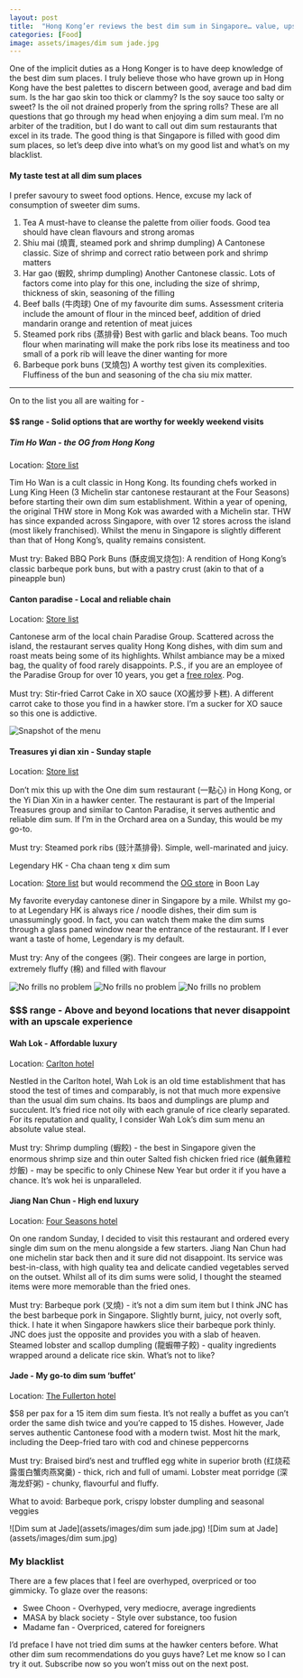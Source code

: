 ```yaml
---
layout: post
title:  "Hong Kong’er reviews the best dim sum in Singapore… value, upscale and blacklist restaurants uncovered!"
categories: [Food]
image: assets/images/dim sum jade.jpg
---
```

One of the implicit duties as a Hong Konger is to have deep knowledge of the best dim sum places. I truly believe those who have grown up in Hong Kong have the best palettes to discern between good, average and bad dim sum. Is the har gao skin too thick or clammy? Is the soy sauce too salty or sweet? Is the oil not drained properly from the spring rolls? These are all questions that go through my head when enjoying a dim sum meal. I’m no arbiter of the tradition, but I do want to call out dim sum restaurants that excel in its trade. The good thing is that Singapore is filled with good dim sum places, so let’s deep dive into what’s on my good list and what’s on my blacklist.

#### My taste test at all dim sum places

I prefer savoury to sweet food options. Hence, excuse my lack of consumption of sweeter dim sums.

1. Tea
 A must-have to cleanse the palette from oilier foods. Good tea should have clean flavours and strong aromas
2. Shiu mai (燒賣, steamed pork and shrimp dumpling)
 A Cantonese classic. Size of shrimp and correct ratio between pork and shrimp matters
3. Har gao (蝦餃, shrimp dumpling)
 Another Cantonese classic. Lots of factors come into play for this one, including the size of shrimp, thickness of skin, seasoning of the filling
4. Beef balls (牛肉球)
 One of my favourite dim sums. Assessment criteria include the amount of flour in the minced beef, addition of dried mandarin orange and retention of meat juices
5. Steamed pork ribs (蒸排骨)
 Best with garlic and black beans. Too much flour when marinating will make the pork ribs lose its meatiness and too small of a pork rib will leave the diner wanting for more
6. Barbeque pork buns (叉燒包)
 A worthy test given its complexities. Fluffiness of the bun and seasoning of the cha siu mix matter.

---

On to the list you all are waiting for -

#### $$ range - Solid options that are worthy for weekly weekend visits

##### Tim Ho Wan - the OG from Hong Kong

Location: [Store list](https://www.timhowan.com/our-stores/)

Tim Ho Wan is a cult classic in Hong Kong. Its founding chefs worked in Lung King Heen (3 Michelin star cantonese restaurant at the Four Seasons) before starting their own dim sum establishment. Within a year of opening, the original THW store in Mong Kok was awarded with a Michelin star. THW has since expanded across Singapore, with over 12 stores across the island (most likely franchised). Whilst the menu in Singapore is slightly different than that of Hong Kong’s, quality remains consistent.

Must try: Baked BBQ Pork Buns (酥皮焗叉烧包): A rendition of Hong Kong’s classic barbeque pork buns, but with a pastry crust (akin to that of a pineapple bun)

#### Canton paradise - Local and reliable chain

Location: [Store list](https://www.paradisegp.com/restaurant-locator/?Locate=Canton%20Paradise)

Cantonese arm of the local chain Paradise Group. Scattered across the island, the restaurant serves quality Hong Kong dishes, with dim sum and roast meats being some of its highlights. Whilst ambiance may be a mixed bag, the quality of food rarely disappoints. P.S., if you are an employee of the Paradise Group for over 10 years, you get a [free rolex](https://mothership.sg/2023/03/paradise-group-rolex/). Pog.

Must try: Stir-fried Carrot Cake in XO sauce (XO酱炒萝卜糕). A different carrot cake to those you find in a hawker store. I’m a sucker for XO sauce so this one is addictive.

![Snapshot of the menu](assets/images/cantonparadise.jpg)

#### Treasures yi dian xin - Sunday staple
Location: [Store list](https://www.imperialtreasure.com/restaurants)

Don’t mix this up with the One dim sum restaurant (一點心) in Hong Kong, or the Yi Dian Xin in a hawker center. The restaurant is part of the Imperial Treasures group and similar to Canton Paradise, it serves authentic and reliable dim sum. If I’m in the Orchard area on a Sunday, this would be my go-to.

Must try: Steamed pork ribs (豉汁蒸排骨). Simple, well-marinated and juicy.

Legendary HK - Cha chaan teng x dim sum

Location: [Store list](https://lhk.com.sg/) but would recommend the [OG store](https://www.google.com/maps/place/Legendary+Hong+Kong+Restaurant+%E9%A6%99%E6%B8%AF%E5%82%B3%E5%A5%87%E9%A4%90%E5%BB%B3/@1.3394886,103.7052064,15z/data=!4m2!3m1!1s0x0:0xe9ef409f45cc108e?sa=X&ved=2ahUKEwi6k_fb_dj9AhV-DLcAHaX6DxMQ_BJ6BQiCARAI) in Boon Lay 

My favorite everyday cantonese diner in Singapore by a mile. Whilst my go-to at Legendary HK is always rice / noodle dishes, their dim sum is unassumingly good. In fact, you can watch them make the dim sums through a glass paned window near the entrance of the restaurant. If I ever want a taste of home, Legendary is my default.

Must try: Any of the congees (粥). Their congees are large in portion, extremely fluffy (棉) and filled with flavour

![No frills no problem](assets/images/chickenfeet.jpg)
![No frills no problem](assets/images/siumai.jpg)
![No frills no problem](assets/images/beefballs.jpg)

### $$$ range - Above and beyond locations that never disappoint with an upscale experience

#### Wah Lok - Affordable luxury

Location: [Carlton hotel](https://www.google.com/maps/place/Wah+Lok+Cantonese+Restaurant/@1.2959685,103.852255,15z/data=!4m6!3m5!1s0x31da19a45dd5379f:0x8a332c8a2e199fe9!8m2!3d1.2959685!4d103.852255!16s%2Fg%2F1tf40glq)

Nestled in the Carlton hotel, Wah Lok is an old time establishment that has stood the test of times and comparably, is not that much more expensive than the usual dim sum chains. Its baos and dumplings are plump and succulent. It’s fried rice not oily with each granule of rice clearly separated. For its reputation and quality, I consider Wah Lok’s dim sum menu an absolute value steal.

Must try: Shrimp dumpling (蝦餃) - the best in Singapore given the enormous shrimp size and thin outer Salted fish chicken fried rice (鹹魚雞粒炒飯) - may be specific to only Chinese New Year but order it if you have a chance. It’s wok hei is unparalleled.

#### Jiang Nan Chun - High end luxury

Location: [Four Seasons hotel](https://www.google.com/maps/place/Jiang-Nan+Chun/@1.3051922,103.8284188,15z/data=!4m2!3m1!1s0x0:0xf27b51293cfa7bd2?sa=X&ved=2ahUKEwjnhLONgtn9AhXOTmwGHTD3DrIQ_BJ6BAh-EAg)

On one random Sunday, I decided to visit this restaurant and ordered every single dim sum on the menu alongside a few starters. Jiang Nan Chun had  one michelin star back then and it sure did not disappoint. Its service was best-in-class, with high quality tea and delicate candied vegetables served on the outset. Whilst all of its dim sums were solid, I thought the steamed items were more memorable than the fried ones.

Must try: Barbeque pork (叉燒) - it’s not a dim sum item but I think JNC has the best barbeque pork in Singapore. Slightly burnt, juicy, not overly soft, thick. I hate it when Singapore hawkers slice their barbeque pork thinly. JNC does just the opposite and provides you with a slab of heaven. Steamed lobster and scallop dumpling (龍蝦帶子餃) - quality ingredients wrapped around a delicate rice skin. What’s not to like?

#### Jade - My go-to dim sum ‘buffet’

Location: [The Fullerton hotel](https://www.fullertonhotels.com/fullerton-hotel-singapore/dining/restaurants-and-bars/jade)

$58 per pax for a 15 item dim sum fiesta. It’s not really a buffet as you can’t order the same dish twice and you’re capped to 15 dishes. However, Jade serves authentic Cantonese food with a modern twist. Most hit the mark, including the Deep-fried taro with cod and chinese peppercorns

Must try: Braised bird’s nest and truffled egg white in superior broth (红烧菘露蛋白蟹肉燕窝羹) - thick, rich and full of umami. Lobster meat porridge (深海龙虾粥) - chunky, flavourful and fluffy.

What to avoid: Barbeque pork, crispy lobster dumpling and seasonal veggies

![Dim sum at Jade](assets/images/dim sum jade.jpg)
![Dim sum at Jade](assets/images/dim sum.jpg)

### My blacklist
There are a few places that I feel are overhyped, overpriced or too gimmicky. To glaze over the reasons: 

+ Swee Choon - Overhyped, very mediocre, average ingredients
+ MASA by black society - Style over substance, too fusion
+ Madame fan - Overpriced, catered for foreigners

I’d preface I have not tried dim sums at the hawker centers before. What other dim sum recommendations do you guys have? Let me know so I can try it out. Subscribe now so you won’t miss out on the next post.